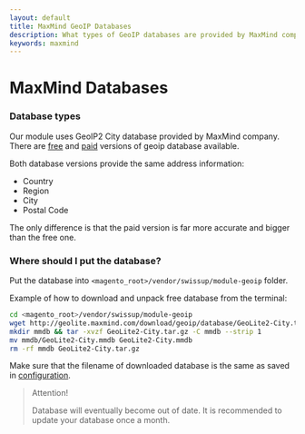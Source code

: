 ```yaml
---
layout: default
title: MaxMind GeoIP Databases
description: What types of GeoIP databases are provided by MaxMind company
keywords: maxmind
---
```


# MaxMind Databases

### Database types

Our module uses GeoIP2 City database provided by MaxMind company. There are
[free](https://dev.maxmind.com/geoip/geoip2/geolite2/)
and
[paid](https://www.maxmind.com/en/geoip2-city) versions of geoip database
available.

Both database versions provide the same address information:

 -  Country
 -  Region
 -  City
 -  Postal Code

The only difference is that the paid version is far more accurate and bigger
than the free one.

### Where should I put the database?

Put the database into `<magento_root>/vendor/swissup/module-geoip` folder.

Example of how to download and unpack free database from the terminal:

```bash
cd <magento_root>/vendor/swissup/module-geoip
wget http://geolite.maxmind.com/download/geoip/database/GeoLite2-City.tar.gz
mkdir mmdb && tar -xvzf GeoLite2-City.tar.gz -C mmdb --strip 1
mv mmdb/GeoLite2-City.mmdb GeoLite2-City.mmdb
rm -rf mmdb GeoLite2-City.tar.gz
```

Make sure that the filename of downloaded database is the same as saved in
[configuration](/m2/extensions/geoip/configuration/#general-section).

> Attention!
>
> Database will eventually become out of date.
> It is recommended to update your database once a month.
